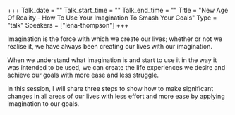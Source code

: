 +++
Talk_date = ""
Talk_start_time = ""
Talk_end_time = ""
Title = "New Age Of Reality - How To Use Your Imagination To Smash Your Goals"
Type = "talk"
Speakers = ["lena-thompson"]
+++

Imagination is the force with which we create our lives; whether or not we realise it, we have always been creating our lives with our imagination.

When we understand what imagination is and start to use it in the way it was intended to be used, we can create the life experiences we desire and achieve our goals with more ease and less struggle.

In this session, I will share three steps to show how to make significant changes in all areas of our lives with less effort and more ease by applying imagination to our goals.
